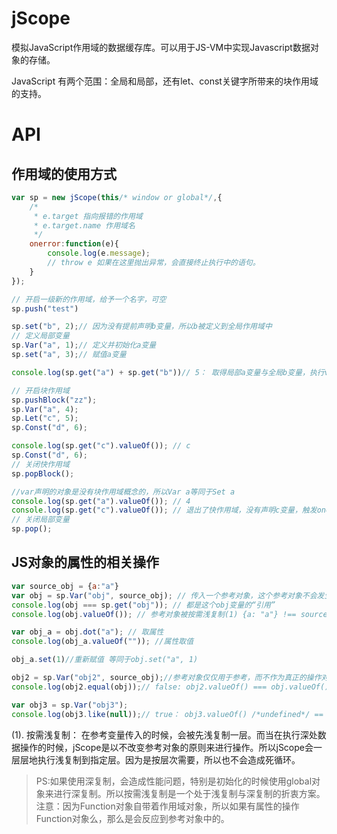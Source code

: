 # jScope

模拟JavaScript作用域的数据缓存库。可以用于JS-VM中实现Javascript数据对象的存储。

JavaScript 有两个范围：全局和局部，还有let、const关键字所带来的块作用域的支持。

# API

## 作用域的使用方式

```js
var sp = new jScope(this/* window or global*/,{
    /*
     * e.target 指向报错的作用域
     * e.target.name 作用域名
     */
    onerror:function(e){
        console.log(e.message);
        // throw e 如果在这里抛出异常，会直接终止执行中的语句。
    }
});

// 开启一级新的作用域，给予一个名字，可空
sp.push("test")

sp.set("b", 2);// 因为没有提前声明b变量，所以b被定义到全局作用域中
// 定义局部变量
sp.Var("a", 1);// 定义并初始化a变量
sp.set("a", 3);// 赋值a变量

console.log(sp.get("a") + sp.get("b"))// 5： 取得局部a变量与全局b变量，执行valueOf

// 开启块作用域
sp.pushBlock("zz");
sp.Var("a", 4);
sp.Let("c", 5);
sp.Const("d", 6);

console.log(sp.get("c").valueOf()); // c
sp.Const("d", 6);
// 关闭快作用域
sp.popBlock();

//var声明的对象是没有块作用域概念的，所以Var a等同于Set a
console.log(sp.get("a").valueOf()); // 4
console.log(sp.get("c").valueOf()); // 退出了快作用域，没有声明c变量，触发onerror
// 关闭局部变量
sp.pop();
```

## JS对象的属性的相关操作

```js
var source_obj = {a:"a"}
var obj = sp.Var("obj", source_obj); // 传入一个参考对象，这个参考对象不会发生任何改变
console.log(obj === sp.get("obj")); // 都是这个obj变量的“引用”
console.log(obj.valueOf()); // 参考对象被按需浅复制(1) {a: "a"} !== source_obj

var obj_a = obj.dot("a"); // 取属性
console.log(obj_a.valueOf("")); //属性取值

obj_a.set(1)//重新赋值 等同于obj.set("a", 1)

obj2 = sp.Var("obj2", source_obj);//参考对象仅仅用于参考，而不作为真正的操作对象。所以同个参考对象所创建出来的变量时不一样的
console.log(obj2.equal(obj));// false: obj2.valueOf() === obj.valueOf() 

var obj3 = sp.Var("obj3");
console.log(obj3.like(null));// true： obj3.valueOf() /*undefined*/ == null 
```

(1). 按需浅复制： 在参考变量传入的时候，会被先浅复制一层。而当在执行深处数据操作的时候，jScope是以不改变参考对象的原则来进行操作。所以jScope会一层层地执行浅复制到指定层。因为是按层次需要，所以也不会造成死循环。
> PS:如果使用深复制，会造成性能问题，特别是初始化的时候使用global对象来进行深复制。所以按需浅复制是一个处于浅复制与深复制的折衷方案。
> 注意：因为Function对象自带着作用域对象，所以如果有属性的操作Function对象么，那么是会反应到参考对象中的。
